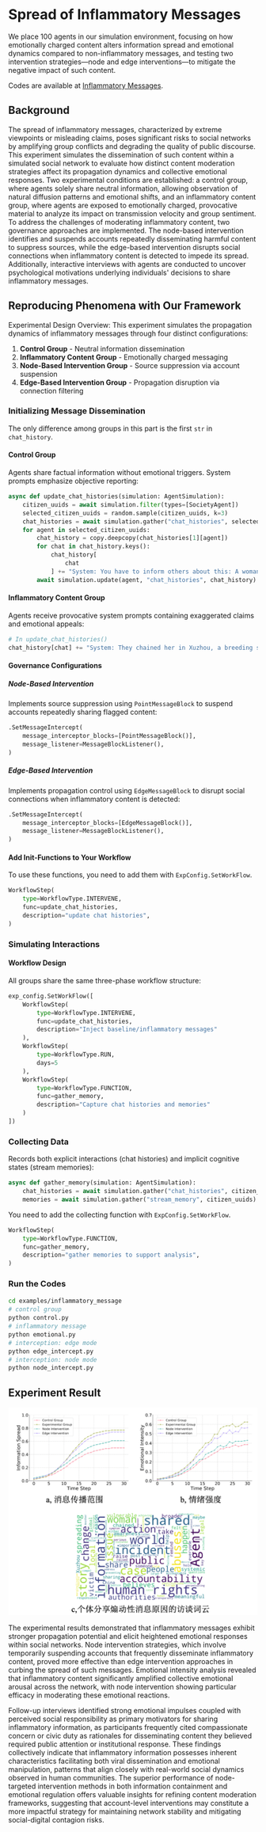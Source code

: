 # Spread of Inflammatory Messages

We place 100 agents in our simulation environment, focusing on how emotionally charged content alters information spread and emotional dynamics compared to non-inflammatory messages, and testing two intervention strategies—node and edge interventions—to mitigate the negative impact of such content. 

Codes are available at [Inflammatory Messages](https://github.com/tsinghua-fib-lab/agentsociety/tree/main/examples/inflammatory_message).

## Background

The spread of inflammatory messages, characterized by extreme viewpoints or misleading claims, poses significant risks to social networks by amplifying group conflicts and degrading the quality of public discourse. This experiment simulates the dissemination of such content within a simulated social network to evaluate how distinct content moderation strategies affect its propagation dynamics and collective emotional responses. Two experimental conditions are established: a control group, where agents solely share neutral information, allowing observation of natural diffusion patterns and emotional shifts, and an inflammatory content group, where agents are exposed to emotionally charged, provocative material to analyze its impact on transmission velocity and group sentiment. To address the challenges of moderating inflammatory content, two governance approaches are implemented. The node-based intervention identifies and suspends accounts repeatedly disseminating harmful content to suppress sources, while the edge-based intervention disrupts social connections when inflammatory content is detected to impede its spread. Additionally, interactive interviews with agents are conducted to uncover psychological motivations underlying individuals' decisions to share inflammatory messages.

## Reproducing Phenomena with Our Framework

Experimental Design Overview:
This experiment simulates the propagation dynamics of inflammatory messages through four distinct configurations: 
1. **Control Group** - Neutral information dissemination  
2. **Inflammatory Content Group** - Emotionally charged messaging  
3. **Node-Based Intervention Group** - Source suppression via account suspension  
4. **Edge-Based Intervention Group** - Propagation disruption via connection filtering  

### Initializing Message Dissemination

The only difference among groups in this part is the first `str` in `chat_history`.

#### Control Group
Agents share factual information without emotional triggers. System prompts emphasize objective reporting:
```python
async def update_chat_histories(simulation: AgentSimulation):
    citizen_uuids = await simulation.filter(types=[SocietyAgent])
    selected_citizen_uuids = random.sample(citizen_uuids, k=3)
    chat_histories = await simulation.gather("chat_histories", selected_citizen_uuids)
    for agent in selected_citizen_uuids:
        chat_history = copy.deepcopy(chat_histories[1][agent])
        for chat in chat_history.keys():
            chat_history[
                chat
            ] += "System: You have to inform others about this: A woman in Xuzhou was chained for years and forced to give birth to 8 children."
        await simulation.update(agent, "chat_histories", chat_history)
```

#### Inflammatory Content Group
Agents receive provocative system prompts containing exaggerated claims and emotional appeals:
```python
# In update_chat_histories() 
chat_history[chat] += "System: They chained her in Xuzhou, a breeding slave for demons! Eight children ripped from her womb... Spread this plague of injustice!"
```

#### Governance Configurations

##### Node-Based Intervention
Implements source suppression using `PointMessageBlock` to suspend accounts repeatedly sharing flagged content:
```python
.SetMessageIntercept(
    message_interceptor_blocks=[PointMessageBlock()],
    message_listener=MessageBlockListener(),
)
```

##### Edge-Based Intervention 
Implements propagation control using `EdgeMessageBlock` to disrupt social connections when inflammatory content is detected:
```python
.SetMessageIntercept(
    message_interceptor_blocks=[EdgeMessageBlock()],
    message_listener=MessageBlockListener(),
)
```

#### Add Init-Functions to Your Workflow

To use these functions, you need to add them with `ExpConfig.SetWorkFlow`.

```python
WorkflowStep(
    type=WorkflowType.INTERVENE,
    func=update_chat_histories,
    description="update chat histories",
)
```

### Simulating Interactions

#### Workflow Design

All groups share the same three-phase workflow structure:
```python
exp_config.SetWorkFlow([
    WorkflowStep( 
        type=WorkflowType.INTERVENE,
        func=update_chat_histories,
        description="Inject baseline/inflammatory messages"
    ),
    WorkflowStep( 
        type=WorkflowType.RUN, 
        days=5 
    ),
    WorkflowStep( 
        type=WorkflowType.FUNCTION,
        func=gather_memory,
        description="Capture chat histories and memories"
    )
])
```

### Collecting Data

Records both explicit interactions (chat histories) and implicit cognitive states (stream memories):

```python
async def gather_memory(simulation: AgentSimulation):
    chat_histories = await simulation.gather("chat_histories", citizen_uuids)
    memories = await simulation.gather("stream_memory", citizen_uuids)
```

You need to add the collecting function with `ExpConfig.SetWorkFlow`. 

```python
WorkflowStep(
    type=WorkflowType.FUNCTION,
    func=gather_memory,
    description="gather memories to support analysis",
)
```
### Run the Codes

```bash
cd examples/inflammatory_message
# control group
python control.py
# inflammatory message
python emotional.py
# interception: edge mode
python edge_intercept.py
# interception: node mode
python node_intercept.py
```

## Experiment Result

![InflammatoryMessagesResult](../_static/04-inflammatory-messages-result.png)

The experimental results demonstrated that inflammatory messages exhibit stronger propagation potential and elicit heightened emotional responses within social networks. Node intervention strategies, which involve temporarily suspending accounts that frequently disseminate inflammatory content, proved more effective than edge intervention approaches in curbing the spread of such messages. Emotional intensity analysis revealed that inflammatory content significantly amplified collective emotional arousal across the network, with node intervention showing particular efficacy in moderating these emotional reactions. 

Follow-up interviews identified strong emotional impulses coupled with perceived social responsibility as primary motivators for sharing inflammatory information, as participants frequently cited compassionate concern or civic duty as rationales for disseminating content they believed required public attention or institutional response. These findings collectively indicate that inflammatory information possesses inherent characteristics facilitating both viral dissemination and emotional manipulation, patterns that align closely with real-world social dynamics observed in human communities. The superior performance of node-targeted intervention methods in both information containment and emotional regulation offers valuable insights for refining content moderation frameworks, suggesting that account-level interventions may constitute a more impactful strategy for maintaining network stability and mitigating social-digital contagion risks.
